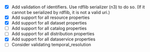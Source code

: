  - [x] Add validation of identifiers. Use rdflib serializer (n3) to do so. (If it cannot be serialized by rdflib, it is not a valid uri.)
 - [x] Add support for all resource properties
 - [x] Add support for all dataset properties
 - [ ] Add support for all catalog properties
 - [ ] Add support for all distribution properties
 - [x] Add support for all dataservice properties
 - [ ] Consider validating temporal_resolution
